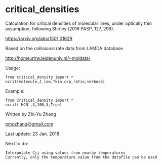# critical_densities

Calculation for critical densities of molecular lines, under optically thin assumption, following Shirley (2016 PASP, 127, 299).

https://arxiv.org/abs/1501.01629

Based on the collisional rate data from LAMDA database

http://home.strw.leidenuniv.nl/~moldata/




Usage:

    from critical_density import *
    ncrit(molecule,J_low,Tkin,o/p_ratio,verbose)

Example:

    from critical_density import *
    ncrit('HCN',3,100,3,True)

Written by Zhi-Yu Zhang

pmozhang@gmail.com

Last update:
    23 Jan. 2018


Next to do:

    Interpolate Cij using values from nearby temperatures
    Currently, only the temperature value from the datafile can be used
